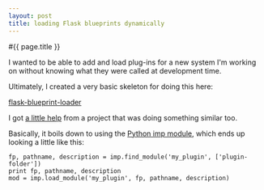 ```yaml
---
layout: post
title: loading Flask blueprints dynamically
---
```


#{{ page.title }}

I wanted to be able to add and load plug-ins for a new system I'm working on without knowing what they were called at development time.

Ultimately, I created a very basic skeleton for doing this here:

[flask-blueprint-loader](https://github.com/MalphasWats/flask-blueprint-loader)

I got [a little help](https://github.com/smartboyathome/Cheshire-Engine/blob/master/ScoringServer/utils.py) from a project that was doing something similar too.

Basically, it boils down to using the [Python imp module](http://docs.python.org/library/imp.html), which ends up looking a little like this:

    fp, pathname, description = imp.find_module('my_plugin', ['plugin-folder'])
    print fp, pathname, description
    mod = imp.load_module('my_plugin', fp, pathname, description)